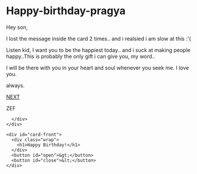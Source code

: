 # Happy-birthday-pragya

<div id="card">
    <div id="card-inside">
      <div class="wrap">
        <p>Hey son,</p>
        <p>I lost the message inside the card 2 times.. and i realsied i am slow at this :'( </p>
        <p>Listen kid, I want you to be the happiest today.. and i suck at making people happy..This is probably the only gift i can give you, my word..</p>
        <p>I will be there with you in your heart and soul whenever you seek me.
          I love you.
        </p>
        <p>always.</p>
        <p><a href="http://pandey47.0fees.us/index4.html">NEXT</a></p>
        <p class="signed">ZEF</p>
        
      </div>
    </div>

    <div id="card-front">
      <div class="wrap">
        <h1>Happy Birthday!</h1>
      </div>
      <button id="open">&gt;</button>
      <button id="close">&lt;</button>
    </div>
  </div>
